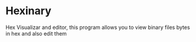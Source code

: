 # Hexinary
Hex Visualizar and editor, this program allows you to view binary files bytes in hex and also edit them
